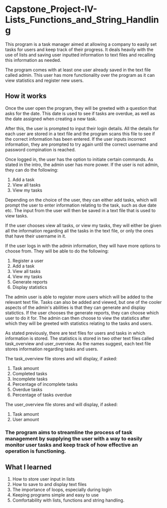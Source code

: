 # Capstone_Project-IV-Lists_Functions_and_String_Handling
This program is a task manager aimed at allowing a company to easily set tasks for users and keep track of their progress. It deals heavily with the use of lists and saving user inputted information to text files and recalling this information as needed.

The program comes with at least one user already saved in the text file called admin. This user has more functionality over the program as it can view statistics and register new users.

## How it works
Once the user open the program, they will be greeted with a question that asks for the date. This date is used to see if tasks are overdue, as well as the date assigned when creating a new task.

After this, the user is prompted to input their login details. All the details for each user are stored in a text file and the program scans this file to see if the correct information has been entered. If the user inputs incorrect information, they are prompted to try again until the correct username and password compination is reached.

Once logged in, the user has the option to initiate certain commands. As stated in the intro, the admin user has more power. If the user is not admin, they can do the following:
1. Add a task
2. View all tasks
3. View my tasks

Depending on the choice of the user, they can either add tasks, which will prompt the user to enter information relating to the task, such as due date etc. The input from the user will then be saved in a text file that is used to view tasks.

If the user chooses view all tasks, or view my tasks, they will either be given all the information regarding all the tasks in the text file, or only the ones that have their username in it.

If the user logs in with the admin information, they will have more options to choose from. They will be able to do the following:
1. Register a user
2. Add a task
3. View all tasks
4. View my tasks
5. Generate reports
6. Display statistics

The admin user is able to register more users which will be added to the relevant text file. Tasks can also be added and viewed, but one of the cooler aspects of the admin's abilities is that they can generate and display statictics. If the user chooses the generate reports, they can choose which user to do it for. The admin can then choose to view the statistics after which they will be greeted with statistics relating to the tasks and users.

As stated previously, there are text files for users and tasks in which information is stored. The statistics is stored in two other text files called task_overview and user_overview. As the names suggest, each text file stores information regarding tasks and users.

The task_overview file stores and will display, if asked:
1. Task amount
2. Completed tasks
3. Incomplete tasks
4. Percentage of incomplete tasks
5. Overdue tasks
6. Percentage of tasks overdue

The user_overview file stores and will display, if asked:
1. Task amount 
2. User amount

### The program aims to streamline the process of task management by supplying the user with a way to easily monitor user tasks and keep track of how effective an operation is functioning.

## What I learned
1. How to store user input in lists
2. How to save to and display text files
3. The importance of loops, especially during login
4. Keeping programs simple and easy to use
5. Comfortability with lists, functions and string handling.
